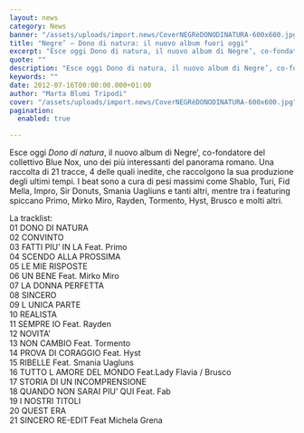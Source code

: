 ```yaml
---
layout: news
category: News
banner: "/assets/uploads/import.news/CoverNEGRèDONODINATURA-600x600.jpg"
title: "Negre’ – Dono di natura: il nuovo album fuori oggi"
excerpt: "Esce oggi Dono di natura, il nuovo album di Negre’, co-fondatore del collettivo Blue Nox, uno dei più interessanti del panorama romano. Una raccolta di 21 tracce, 4 delle quali inedite, che raccolgono la sua produzione degli ultimi tempi. I beat sono a cura di pesi massimi come Shablo, Turi, Fid Mella, Impro, Sir Donuts, [&hellip"
quote: ""
description: "Esce oggi Dono di natura, il nuovo album di Negre’, co-fondatore del collettivo Blue Nox, uno dei più interessanti del panorama romano. Una raccolta di 21 tracce, 4 delle quali inedite, che raccolgono la sua produzione degli ultimi tempi. I beat sono a cura di pesi massimi come Shablo, Turi, Fid Mella, Impro, Sir Donuts, [&hellip"
keywords: ""
date: 2012-07-16T00:00:00.000+01:00
author: "Marta Blumi Tripodi"
cover: "/assets/uploads/import.news/CoverNEGRèDONODINATURA-600x600.jpg"
pagination:
  enabled: true

---
```


Esce oggi _Dono di natura_, il nuovo album di Negre’, co-fondatore del collettivo Blue Nox, uno dei più interessanti del panorama romano. Una raccolta di 21 tracce, 4 delle quali inedite, che raccolgono la sua produzione degli ultimi tempi. I beat sono a cura di pesi massimi come Shablo, Turi, Fid Mella, Impro, Sir Donuts, Smania Uagliuns e tanti altri, mentre tra i featuring spiccano Primo, Mirko Miro, Rayden, Tormento, Hyst, Brusco e molti altri.

La tracklist:  
01 DONO DI NATURA  
02 CONVINTO  
03 FATTI PIU’ IN LA Feat. Primo  
04 SCENDO ALLA PROSSIMA  
05 LE MIE RISPOSTE  
06 UN BENE Feat. Mirko Miro  
07 LA DONNA PERFETTA  
08 SINCERO  
09 L UNICA PARTE  
10 REALISTA  
11 SEMPRE IO Feat. Rayden  
12 NOVITA’  
13 NON CAMBIO Feat. Tormento  
14 PROVA DI CORAGGIO Feat. Hyst  
15 RIBELLE Feat. Smania Uagluns  
16 TUTTO L AMORE DEL MONDO Feat.Lady Flavia / Brusco  
17 STORIA DI UN INCOMPRENSIONE  
18 QUANDO NON SARAI PIU’ QUI Feat. Fab  
19 I NOSTRI TITOLI  
20 QUEST ERA  
21 SINCERO RE-EDIT Feat Michela Grena
